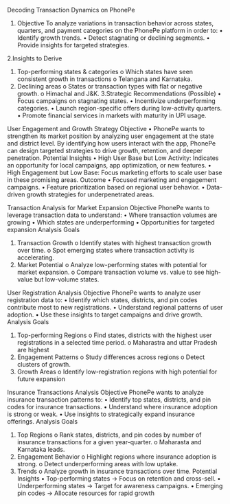 Decoding Transaction Dynamics on PhonePe
1. Objective
To analyze variations in transaction behavior across states, quarters, and payment categories on the PhonePe platform in order to:
•	Identify growth trends.
•	Detect stagnating or declining segments.
•	Provide insights for targeted strategies.

2.Insights to Derive
1.	Top-performing states & categories
o	Which states have seen consistent growth in transactions
o	Telangana and Karnataka.
2.	Declining areas
o	States or transaction types with flat or negative growth.
o	Himachal and J&K.
3.Strategic Recommendations (Possible)
•	Focus campaigns on stagnating states.
•	Incentivize underperforming categories.
•	Launch region-specific offers during low-activity quarters.
•	Promote financial services in markets with maturity in UPI usage.

User Engagement and Growth Strategy
Objective
•	PhonePe wants to strengthen its market position by analyzing user engagement at the state and district level. By identifying how users interact with the app, PhonePe can design targeted strategies to drive growth, retention, and deeper penetration.
Potential Insights
•	High User Base but Low Activity:
Indicates an opportunity for local campaigns, app optimization, or new features.
•	High Engagement but Low Base:
Focus marketing efforts to scale user base in these promising areas.
Outcome
•	Focused marketing and engagement campaigns.
•	Feature prioritization based on regional user behavior.
•	Data-driven growth strategies for underpenetrated areas.

Transaction Analysis for Market Expansion
Objective
PhonePe wants to leverage transaction data to understand:
•	Where transaction volumes are growing
•	Which states are underperforming
•	Opportunities for targeted expansion
Analysis Goals
1.	Transaction Growth
o	Identify states with highest transaction growth over time.
o	Spot emerging states where transaction activity is accelerating.
2.	Market Potential
o	Analyze low-performing states with potential for market expansion.
o	Compare transaction volume vs. value to see high-value but low-volume states.

User Registration Analysis
Objective
PhonePe wants to analyze user registration data to:
•	Identify which states, districts, and pin codes contribute most to new registrations.
•	Understand regional patterns of user adoption.
•	Use these insights to target campaigns and drive growth.
Analysis Goals
1.	Top-performing Regions
o	Find states, districts with the highest user registrations in a selected time period.
o	Maharastra and uttar Pradesh are highest
2.	Engagement Patterns
o	Study differences across regions 
o	Detect clusters of growth.
3.	Growth Areas
o	Identify low-registration regions with high potential for future expansion

Insurance Transactions Analysis
Objective
PhonePe wants to analyze insurance transaction patterns to:
•	Identify top states, districts, and pin codes for insurance transactions.
•	Understand where insurance adoption is strong or weak.
•	Use insights to strategically expand insurance offerings.
Analysis Goals
1.	Top Regions
o	Rank states, districts, and pin codes by number of insurance transactions for a given year-quarter.
o	Maharasta and Karnataka leads.
2.	Engagement Behavior
o	Highlight regions where insurance adoption is strong.
o	Detect underperforming areas with low uptake.
3.	Trends
o	Analyze growth in insurance transactions over time.
Potential Insights
•	Top-performing states → Focus on retention and cross-sell.
•	Underperforming states → Target for awareness campaigns.
•	Emerging pin codes → Allocate resources for rapid growth

